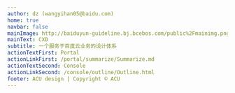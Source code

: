 ```yaml
---
author: dz (wangyihan05@baidu.com)
home: true
navbar: false
mainImage: http://baiduyun-guideline.bj.bcebos.com/public%2Fmainimg.png
mainText: CXD
subtitle: 一个服务于百度云业务的设计体系
actionTextFirst: Portal
actionLinkFirst: /portal/summarize/Summarize.md
actionTextSecond: Console
actionLinkSecond: /console/outline/Outline.html
footer: ACU design | Copyright © ACU
---
```

